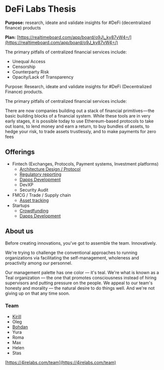 # DeFi Labs Thesis

**Purpose:** research, ideate and validate insights for \#DeFi \(decentralized finance\) products

**Plan:** [https://realtimeboard.com/app/board/o9J\_ky87vW4=/](https://realtimeboard.com/app/board/o9J_ky87vW4=/)

The primary pitfalls of centralized financial services include:

* Unequal Access
* Censorship
* Counterparty Risk
* Opacity/Lack of Transparency

Purpose: Research, ideate and validate insights for \#DeFi \(Decentralized Finance\) products.

The primary pitfalls of centralized financial services include:

There are now companies building out a stack of financial primitives — the basic building blocks of a financial system. While these tools are in very early stages, it is possible today to use Ethereum-based protocols to take out loans, to lend money and earn a return, to buy bundles of assets, to hedge your risk, to trade assets trustlessly, and to make payments for zero fees

## Offerings

* Fintech \(Exchanges, Protocols, Payment systems, Investment platforms\)
  * [Architecture Design / Protocol](architecture-design-protocol.md)
  * [Regulatory reporting](complaince-scoring/)
  * [Dapps Development](dapps-wallets-development.md)
  * DevXP
  * Security Audit
* FMCG / Trade / Supply chain
  * [Asset tracking](asset-tracking.md)
* Startups
  * [Crowdfunding](fund-management-app-wip/)
  * [Dapps Development](dapps-wallets-development.md)

## About us

Before creating innovations, you've got to assemble the team. Innovatively.

We're trying to challenge the conventional approaches to running organizations via facilitating the self-management, wholeness and proactivity among our personnel.   
  
Our management palette has one color — it's teal. We're what is known as a Teal organization — the one that promotes consciousness instead of hiring supervisors and putting pressure on the people. We appeal to our team's honesty and morality — the natural desire to do things well. And we're not giving up on that any time soon. 

### Team

* [Kirill](https://cryptohire.io/talent/1115)
* Oleg
* [Bohdan](https://cryptohire.io/talent/2209)
* Yura
* Roma
* Max
* Helen
* Stas

[https://4irelabs.com/team](https://4irelabs.com/team)

